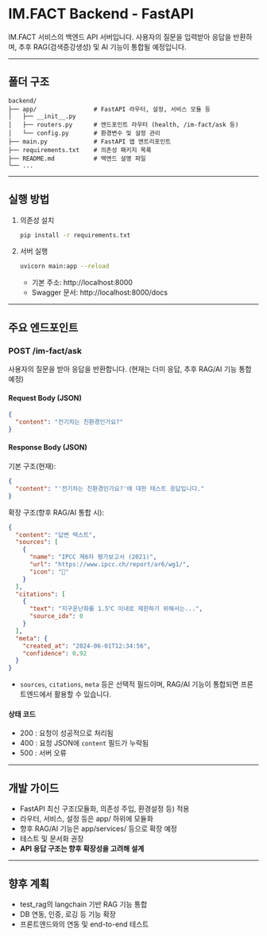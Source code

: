 # IM.FACT Backend - FastAPI

IM.FACT 서비스의 백엔드 API 서버입니다. 
사용자의 질문을 입력받아 응답을 반환하며, 추후 RAG(검색증강생성) 및 AI 기능이 통합될 예정입니다.

---

## 폴더 구조

```
backend/
├── app/                # FastAPI 라우터, 설정, 서비스 모듈 등
│   ├── __init__.py
│   ├── routers.py      # 엔드포인트 라우터 (health, /im-fact/ask 등)
│   └── config.py       # 환경변수 및 설정 관리
├── main.py             # FastAPI 앱 엔트리포인트
├── requirements.txt    # 의존성 패키지 목록
├── README.md           # 백엔드 설명 파일
└── ...
```

---

## 실행 방법

1. 의존성 설치
   ```bash
   pip install -r requirements.txt
   ```
2. 서버 실행
   ```bash
   uvicorn main:app --reload
   ```
   - 기본 주소: http://localhost:8000
   - Swagger 문서: http://localhost:8000/docs

---

## 주요 엔드포인트

### POST /im-fact/ask
사용자의 질문을 받아 응답을 반환합니다. (현재는 더미 응답, 추후 RAG/AI 기능 통합 예정)

#### Request Body (JSON)
```json
{
  "content": "전기차는 친환경인가요?"
}
```

#### Response Body (JSON)
기본 구조(현재):
```json
{
  "content": "'전기차는 친환경인가요?'에 대한 테스트 응답입니다."
}
```

확장 구조(향후 RAG/AI 통합 시):
```json
{
  "content": "답변 텍스트",
  "sources": [
    {
      "name": "IPCC 제6차 평가보고서 (2021)",
      "url": "https://www.ipcc.ch/report/ar6/wg1/",
      "icon": "📄"
    }
  ],
  "citations": [
    {
      "text": "지구온난화를 1.5℃ 이내로 제한하기 위해서는...",
      "source_idx": 0
    }
  ],
  "meta": {
    "created_at": "2024-06-01T12:34:56",
    "confidence": 0.92
  }
}
```
- `sources`, `citations`, `meta` 등은 선택적 필드이며, RAG/AI 기능이 통합되면 프론트엔드에서 활용할 수 있습니다.

#### 상태 코드
- 200 : 요청이 성공적으로 처리됨
- 400 : 요청 JSON에 `content` 필드가 누락됨
- 500 : 서버 오류

---

## 개발 가이드
- FastAPI 최신 구조(모듈화, 의존성 주입, 환경설정 등) 적용
- 라우터, 서비스, 설정 등은 app/ 하위에 모듈화
- 향후 RAG/AI 기능은 app/services/ 등으로 확장 예정
- 테스트 및 문서화 권장
- **API 응답 구조는 향후 확장성을 고려해 설계**

---

## 향후 계획
- test_rag의 langchain 기반 RAG 기능 통합
- DB 연동, 인증, 로깅 등 기능 확장
- 프론트엔드와의 연동 및 end-to-end 테스트
